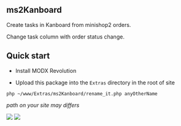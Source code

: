 ## ms2Kanboard

Create tasks in Kanboard from minishop2 orders.

Change task column with order status change. 

## Quick start

* Install MODX Revolution

* Upload this package into the `Extras` directory in the root of site

```
php ~/www/Extras/ms2Kanboard/rename_it.php anyOtherName
```
*path on your site may differs*


[![](https://file.modx.pro/files/3/a/b/3ab2753b9e8b6c09a4ca0da819db37b6s.jpg)](https://file.modx.pro/files/3/a/b/3ab2753b9e8b6c09a4ca0da819db37b6.png) [![](https://file.modx.pro/files/c/1/a/c1afbb8988ab358a0b400cdcdb0391d4s.jpg)](https://file.modx.pro/files/c/1/a/c1afbb8988ab358a0b400cdcdb0391d4.png)
